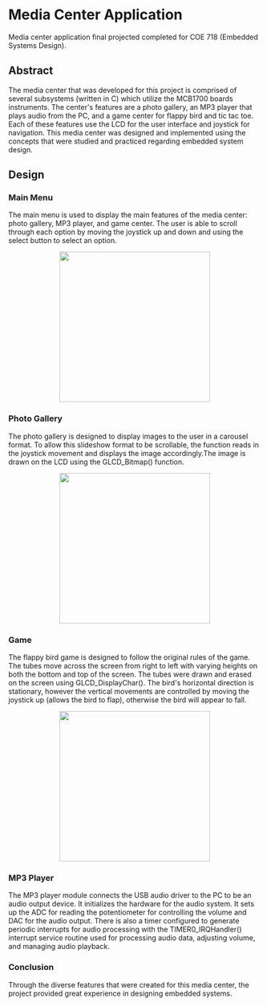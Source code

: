 # Media Center Application
Media center application final projected completed for COE 718 (Embedded Systems Design).
## Abstract
The media center that was developed for this project is comprised of several subsystems (written in C) which utilize the MCB1700 boards instruments. The center's features are a photo gallery, an MP3 player that plays audio from the PC, and a game center for flappy bird and tic tac toe. Each of these features use the LCD for the user interface and joystick for navigation. This media center was designed and implemented using the concepts that were studied and practiced regarding embedded system design. 

## Design
### Main Menu
The main menu is used to display the main features of the media center: photo gallery, MP3 player, and game center. The user is able to scroll through each option by moving the joystick up and down and using the select button to select an option. 

<div align="center"><img src="https://github.com/user-attachments/assets/85283336-8c59-4b96-b797-3b244516902d" width="300"/></div>

### Photo Gallery
The photo gallery is designed to display images to the user in a carousel format. To allow this slideshow format to be scrollable, the function reads in the joystick movement and displays the image accordingly.The image is drawn on the LCD using the GLCD_Bitmap() function.

<div align="center"><img src="https://github.com/user-attachments/assets/26432a84-3399-4672-acf3-9dc1ac213fce" width="300"/></div>

### Game
The flappy bird game is designed to follow the original rules of the game. The tubes move across the screen from right to left with varying heights on both the bottom and top of the screen. The tubes were drawn and erased on the screen using GLCD_DisplayChar(). The bird's horizontal direction is stationary, however the vertical movements are controlled by moving the joystick up (allows the bird to flap), otherwise the bird will appear to fall.
<div align="center"><img src="https://github.com/user-attachments/assets/4488879e-beb9-4a56-8234-0c69b9e2d317" width="300"/></div>

### MP3 Player
The MP3 player module connects the USB audio driver to the PC to be an audio output device. It initializes the hardware for the audio system. It sets up the ADC for reading the potentiometer for controlling the volume and DAC for the audio output. There is also a timer configured to generate periodic interrupts for audio processing with the TIMER0_IRQHandler() interrupt service routine used for processing audio data, adjusting volume, and managing audio playback.

### Conclusion
Through the diverse features that were created for this media center, the project provided great experience in designing embedded systems. 
